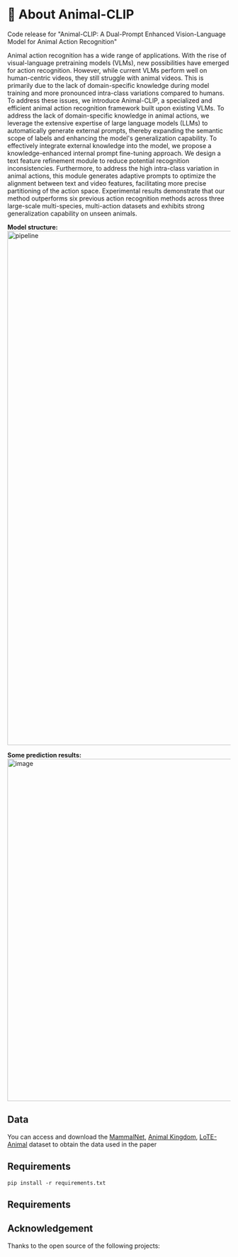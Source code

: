 # 👀 About Animal-CLIP
Code release for "Animal-CLIP: A Dual-Prompt Enhanced Vision-Language Model for Animal Action Recognition"

Animal action recognition has a wide range of applications. With the rise of visual-language pretraining models (VLMs), new possibilities have emerged for action recognition. However, while current VLMs perform well on human-centric videos, they still struggle with animal videos. This is primarily due to the lack of domain-specific knowledge during model training and more pronounced intra-class variations compared to humans. To address these issues, we introduce Animal-CLIP, a specialized and efficient animal action recognition framework built upon existing VLMs. To address the lack of domain-specific knowledge in animal actions, we leverage the extensive expertise of large language models (LLMs) to automatically generate external prompts, thereby expanding the semantic scope of labels and enhancing the model's generalization capability. To effectively integrate external knowledge into the model, we propose a knowledge-enhanced internal prompt fine-tuning approach. We design a text feature refinement module to reduce potential recognition inconsistencies. Furthermore, to address the high intra-class variation in animal actions, this module generates adaptive prompts to optimize the alignment between text and video features, facilitating more precise partitioning of the action space. Experimental results demonstrate that our method outperforms six previous action recognition methods across three large-scale multi-species, multi-action datasets and exhibits strong generalization capability on unseen animals.

**Model structure:**
<img width="1161" alt="pipeline" src="https://github.com/user-attachments/assets/19712220-69d3-43b2-81bb-02721d0108ac" />

**Some prediction results:**
<img width="773" alt="image" src="https://github.com/user-attachments/assets/af443d3f-9110-4da1-b102-d12f9cc5eb65" />

## Data
You can access and download the [MammalNet](https://github.com/Vision-CAIR/MammalNet), [Animal Kingdom](https://github.com/sutdcv/Animal-Kingdom), [LoTE-Animal](https://github.com/LoTE-Animal/LoTE-Animal.github.io)  dataset to obtain the data used in the paper 
## Requirements
`pip install -r requirements.txt`
## Requirements
## Acknowledgement
Thanks to the open source of the following projects:
